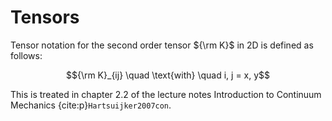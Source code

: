 # Tensors
Tensor notation for the second order tensor ${\rm K}$ in 2D is defined as follows:

$${\rm K}_{ij} \quad \text{with} \quad i, j = x, y$$

This is treated in chapter 2.2 of the lecture notes Introduction to Continuum Mechanics {cite:p}`Hartsuijker2007con`.